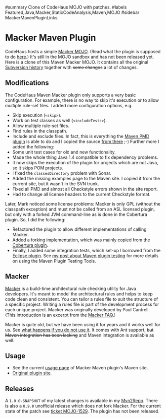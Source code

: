 #summary Clone of CodeHaus MOJO with patches.
#labels Featured,Java,Macker,StaticCodeAnalysis,Maven,MOJO
#sidebar MackerMavenPluginLinks

# Macker Maven Plugin #
CodeHaus hosts a simple [Macker MOJO](http://mojo.codehaus.org/macker-maven-plugin/). (Read what the plugin is supposed to do [here](http://mojo.codehaus.org/macker-maven-plugin/).) It's still in the MOJO sandbox and has not been released yet. Here is a clone of this Maven Macker MOJO. It contains all the original [Subversion history](http://svn.codehaus.org/mojo/trunk/sandbox/macker-maven-plugin/) together with ~~some changes~~ a lot of changes.


## Modifications ##
The CodeHaus Maven Macker plugin only supports a very basic configuration. For example, there is no way to skip it's execution or to allow multiple rule-set files. I added more configuration options, e.g.
 * Skip execution (`<skip>`).
 * Work on test classes as well (`<includeTests>`).
 * Allow multiple rule-set files.
 * Find rules in the classpath.
 * Include and exclude files.
In fact, this is everything the [Maven PMD plugin](http://maven.apache.org/plugins/maven-pmd-plugin/) is able to do and I copied the source [from there](http://svn.apache.org/viewvc/maven/plugins/trunk/maven-pmd-plugin/) ;-) Further more I added the following:
 * Some unit test cases for old and new functionality.
 * Made the whole thing Java 1.4 compatible to fix dependency problems.
 * It now skips the execution of the plugin for projects which are not Java, so it skips POM projects.
 * I fixed the `classesDirectory` problem with Sonar.
 * Added the missing examples page to the Maven site. I copied it from the current site, but it wasn't in the SVN trunk.
 * Fixed all PMD and almost all Checkstyle errors shown in the site report.
 * Had to change all license headers to the current Checkstyle format.

Later, Mark noticed some license problems: Macker is only GPL (without the classpath exception) and must not be called from an ASL licensed plugin, but only with a forked JVM command-line as is done in the Cobertura plugin. So, I did the following:
 * Refactored the plugin to allow different implementations of calling Macker.
 * Added a forking implementation, which was mainly copied from the [Cobertura plugin](http://mojo.codehaus.org/cobertura-maven-plugin/).
 * Finally, I added some integration tests, which set-up I borrowed from the [Eclipse plugin](http://maven.apache.org/plugins/maven-eclipse-plugin/). See [my post about Maven plugin testing](http://blog.code-cop.org/2010/09/maven-plugin-testing-tools.html) for more details on using the Maven Plugin Testing Tools.


## Macker ##
[Macker](http://www.innig.net/macker/) is a build-time architectural rule checking utility for Java developers. It's meant to model the architectural rules and helps to keep code clean and consistent. You can tailor a rules file to suit the structure of a specific project. Writing a rules file is part of the development process for each unique project. Macker was originally developed by Paul Cantrell. (This introduction is an excerpt from the [Macker FAQ](http://www.innig.net/macker/faq.html).)

Macker is quite old, but we have been using it for years and it works well for us. See [what happens if you do not use it](http://blog.code-cop.org/2007/09/macker-check.html). It comes with Ant support, ~~but Maven integration has been lacking~~ and Maven integration is available as well.


## Usage ##
 * See the current [usage page](http://www.code-cop.org/mvn2repo/sites/macker-maven-plugin/usage.html) of Macker Maven plugin's Maven site.
 * [Original plugin site](http://mojo.codehaus.org/macker-maven-plugin/).


## Releases ##
A `1.0.0-SNAPSHOT` of my latest changes is available in my [Mvn2Repo](https://bitbucket.org/pkofler/mvn2repo). There is also a `0.9.0` unofficial release which does not fork Macker. For the current state of the patch see [ticket MOJO-1529](http://jira.codehaus.org/browse/MOJO-1529). The plugin has not been released.
